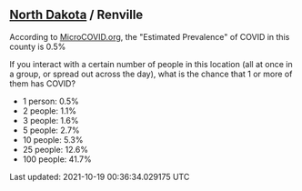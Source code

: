 
## [North Dakota](/united-states/north-dakota) / Renville

According to [MicroCOVID.org](http://microcovid.org),
the "Estimated Prevalence" of COVID in this county is 0.5%

If you interact with a certain number of people in this location
(all at once in a group, or spread out across the day), what is the chance that
1 or more of them has COVID?

- 1 person: 0.5%
- 2 people: 1.1%
- 3 people: 1.6%
- 5 people: 2.7%
- 10 people: 5.3%
- 25 people: 12.6%
- 100 people: 41.7%

Last updated: 2021-10-19 00:36:34.029175 UTC
